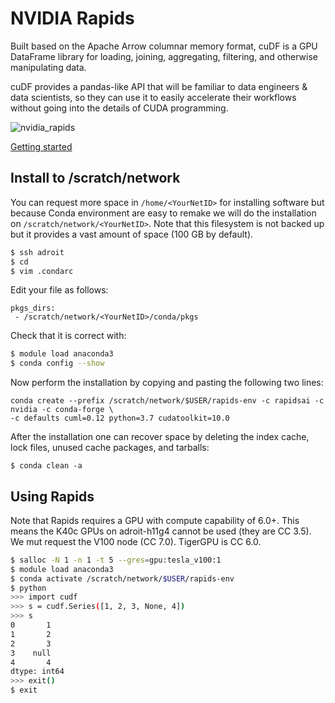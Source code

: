 # NVIDIA Rapids

Built based on the Apache Arrow columnar memory format, cuDF is a GPU DataFrame library for loading, joining, aggregating, filtering, and otherwise manipulating data.

cuDF provides a pandas-like API that will be familiar to data engineers & data scientists, so they can use it to easily accelerate their workflows without going into the details of CUDA programming.

![nvidia_rapids](https://github.com/rapidsai/cudf/blob/branch-0.13/img/rapids_arrow.png)

[Getting started](https://rapids.ai/start.html)

## Install to /scratch/network

You can request more space in `/home/<YourNetID>` for installing software but because Conda environment are easy to remake we will do the installation on `/scratch/network/<YourNetID>`. Note that this filesystem is not backed up but it provides a vast amount of space (100 GB by default).

```bash
$ ssh adroit
$ cd
$ vim .condarc
```

Edit your file as follows:

```
pkgs_dirs:
 - /scratch/network/<YourNetID>/conda/pkgs
```

Check that it is correct with:

```bash
$ module load anaconda3
$ conda config --show
```

Now perform the installation by copying and pasting the following two lines:

```
conda create --prefix /scratch/network/$USER/rapids-env -c rapidsai -c nvidia -c conda-forge \
-c defaults cuml=0.12 python=3.7 cudatoolkit=10.0
```

After the installation one can recover space by deleting the index cache, lock files, unused cache packages, and tarballs:

```
$ conda clean -a
```

## Using Rapids

Note that Rapids requires a GPU with compute capability of 6.0+. This means the K40c GPUs on adroit-h11g4 cannot be used (they are CC 3.5). We mut request the V100 node (CC 7.0). TigerGPU is CC 6.0.

```bash
$ salloc -N 1 -n 1 -t 5 --gres=gpu:tesla_v100:1
$ module load anaconda3
$ conda activate /scratch/network/$USER/rapids-env
$ python
>>> import cudf
>>> s = cudf.Series([1, 2, 3, None, 4])
>>> s
0       1
1       2
2       3
3    null
4       4
dtype: int64
>>> exit()
$ exit
```

